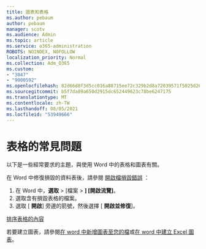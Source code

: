 ```yaml
---
title: 圖表和表格
ms.author: pebaum
author: pebaum
manager: scotv
ms.audience: Admin
ms.topic: article
ms.service: o365-administration
ROBOTS: NOINDEX, NOFOLLOW
localization_priority: Normal
ms.collection: Adm_O365
ms.custom:
- "3047"
- "9000592"
ms.openlocfilehash: 82d66d8f3d5cc016a88715ee72c329b2d8a72039571f5025d267339e9f3126a6
ms.sourcegitcommit: b5f7da89a650d2915dc652449623c78be6247175
ms.translationtype: MT
ms.contentlocale: zh-TW
ms.lasthandoff: 08/05/2021
ms.locfileid: "53949666"
---
```

# <a name="common-issues-with-tables"></a>表格的常見問題 

以下是一些經常要求的主題，與使用 Word 中的表格和圖表有關。

在 Word 中修復損毀的資料表後，請參閱 [開啟檔損毀錯誤](https://support.office.com/article/47df9d48-2165-4411-a699-1786ac734bc3) ：

 1. 在 Word 中，**選取**  >  [檔案  >  **] [開啟流覽]**。
 2. 選取含有損毀表格的檔案。
 3. 選取 [ **開啟**] 旁邊的箭號，然後選擇 [ **開啟並修復**]。

[排序表格的內容](https://support.office.com/article/F8392477-4613-49CD-ABA6-7C2E48F1D91F)

若要建立圖表，請參閱[在 word 中新增圖表至您的檔](https://support.office.com/article/ff48e3eb-5e04-4368-a39e-20df7c798932)或[在 word 中建立 Excel 圖表](https://support.office.com/article/11A7D2F0-4487-4A9B-BBC6-D50916CD4A57)。